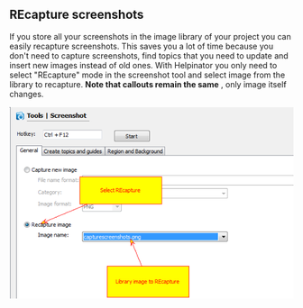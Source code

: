## REcapture screenshots

If you store all your screenshots in the image library of your project you can easily recapture screenshots. This saves you a lot of time because you don't need to capture screenshots, find topics that you need to update and insert new images instead of old ones. With Helpinator you only need to select "REcapture" mode in the screenshot tool and select image from the library to recapture.  **Note that callouts remain the same** , only image itself changes.


![recapture.png](images/recapture.png "recapture.png")
